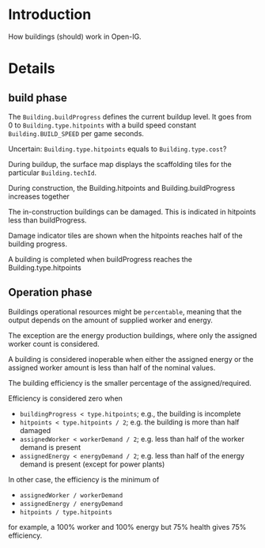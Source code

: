 # Introduction #

How buildings (should) work in Open-IG.


# Details #

## build phase ##

The ` Building.buildProgress ` defines the current buildup level. It goes from 0 to ` Building.type.hitpoints ` with a build speed constant ` Building.BUILD_SPEED ` per game seconds.

Uncertain: ` Building.type.hitpoints ` equals to ` Building.type.cost `?

During buildup, the surface map displays the scaffolding tiles for the particular ` Building.techId `.

During construction, the Building.hitpoints and Building.buildProgress increases together

The in-construction buildings can be damaged. This is indicated in hitpoints less than buildProgress.

Damage indicator tiles are shown when the hitpoints reaches half of the building progress.

A building is completed when buildProgress reaches the Building.type.hitpoints

## Operation phase ##

Buildings operational resources might be ` percentable `, meaning that the output depends on the amount of supplied worker and energy.

The exception are the energy production buildings, where only the assigned worker count is considered.

A building is considered inoperable when either the assigned energy or the assigned worker amount is less than half of the nominal values.

The building efficiency is the smaller percentage of the assigned/required.

Efficiency is considered zero when

  * ` buildingProgress < type.hitpoints `; e.g., the building is incomplete
  * ` hitpoints < type.hitpoints / 2 `; e.g. the building is more than half damaged
  * ` assignedWorker < workerDemand / 2 `; e.g. less than half of the worker demand is present
  * ` assignedEnergy < energyDemand / 2 `; e.g. less than half of the energy demand is present (except for power plants)

In other case, the efficiency is the minimum of

  * ` assignedWorker / workerDemand  `
  * ` assignedEnergy / energyDemand  `
  * ` hitpoints / type.hitpoints  `

for example, a 100% worker and 100% energy but 75% health gives 75% efficiency.